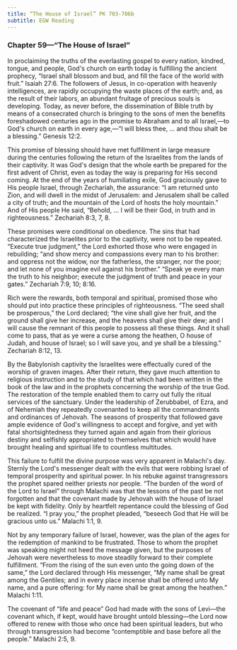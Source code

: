 ```yaml
---
title: “The House of Israel” PK 703-706b
subtitle: EGW Reading
---
```


### Chapter 59—“The House of Israel”

In proclaiming the truths of the everlasting gospel to every nation, kindred, tongue, and people, God's church on earth today is fulfilling the ancient prophecy, “Israel shall blossom and bud, and fill the face of the world with fruit.” Isaiah 27:6. The followers of Jesus, in co-operation with heavenly intelligences, are rapidly occupying the waste places of the earth; and, as the result of their labors, an abundant fruitage of precious souls is developing. Today, as never before, the dissemination of Bible truth by means of a consecrated church is bringing to the sons of men the benefits foreshadowed centuries ago in the promise to Abraham and to all Israel,—to God's church on earth in every age,—“I will bless thee, ... and thou shalt be a blessing.” Genesis 12:2.

This promise of blessing should have met fulfillment in large measure during the centuries following the return of the Israelites from the lands of their captivity. It was God's design that the whole earth be prepared for the first advent of Christ, even as today the way is preparing for His second coming. At the end of the years of humiliating exile, God graciously gave to His people Israel, through Zechariah, the assurance: “I am returned unto Zion, and will dwell in the midst of Jerusalem: and Jerusalem shall be called a city of truth; and the mountain of the Lord of hosts the holy mountain.” And of His people He said, “Behold, ... I will be their God, in truth and in righteousness.” Zechariah 8:3, 7, 8.

These promises were conditional on obedience. The sins that had characterized the Israelites prior to the captivity, were not to be repeated. “Execute true judgment,” the Lord exhorted those who were engaged in rebuilding; “and show mercy and compassions every man to his brother: and oppress not the widow, nor the fatherless, the stranger, nor the poor; and let none of you imagine evil against his brother.” “Speak ye every man the truth to his neighbor; execute the judgment of truth and peace in your gates.” Zechariah 7:9, 10; 8:16.

Rich were the rewards, both temporal and spiritual, promised those who should put into practice these principles of righteousness. “The seed shall be prosperous,” the Lord declared; “the vine shall give her fruit, and the ground shall give her increase, and the heavens shall give their dew; and I will cause the remnant of this people to possess all these things. And it shall come to pass, that as ye were a curse among the heathen, O house of Judah, and house of Israel; so I will save you, and ye shall be a blessing.” Zechariah 8:12, 13.

By the Babylonish captivity the Israelites were effectually cured of the worship of graven images. After their return, they gave much attention to religious instruction and to the study of that which had been written in the book of the law and in the prophets concerning the worship of the true God. The restoration of the temple enabled them to carry out fully the ritual services of the sanctuary. Under the leadership of Zerubbabel, of Ezra, and of Nehemiah they repeatedly covenanted to keep all the commandments and ordinances of Jehovah. The seasons of prosperity that followed gave ample evidence of God's willingness to accept and forgive, and yet with fatal shortsightedness they turned again and again from their glorious destiny and selfishly appropriated to themselves that which would have brought healing and spiritual life to countless multitudes.

This failure to fulfill the divine purpose was very apparent in Malachi's day. Sternly the Lord's messenger dealt with the evils that were robbing Israel of temporal prosperity and spiritual power. In his rebuke against transgressors the prophet spared neither priests nor people. “The burden of the word of the Lord to Israel” through Malachi was that the lessons of the past be not forgotten and that the covenant made by Jehovah with the house of Israel be kept with fidelity. Only by heartfelt repentance could the blessing of God be realized. “I pray you,” the prophet pleaded, “beseech God that He will be gracious unto us.” Malachi 1:1, 9.

Not by any temporary failure of Israel, however, was the plan of the ages for the redemption of mankind to be frustrated. Those to whom the prophet was speaking might not heed the message given, but the purposes of Jehovah were nevertheless to move steadily forward to their complete fulfillment. “From the rising of the sun even unto the going down of the same,” the Lord declared through His messenger, “My name shall be great among the Gentiles; and in every place incense shall be offered unto My name, and a pure offering: for My name shall be great among the heathen.” Malachi 1:11.

The covenant of “life and peace” God had made with the sons of Levi—the covenant which, if kept, would have brought untold blessing—the Lord now offered to renew with those who once had been spiritual leaders, but who through transgression had become “contemptible and base before all the people.” Malachi 2:5, 9.